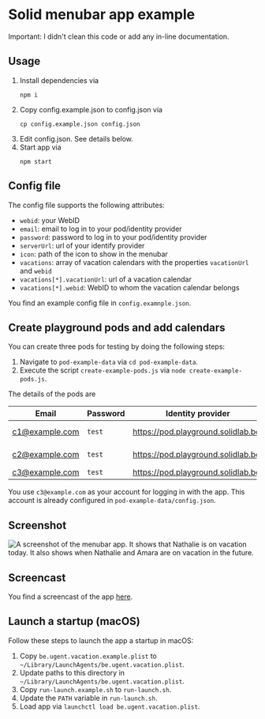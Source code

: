 # Solid menubar app example

Important: I didn't clean this code or add any in-line documentation.

## Usage
1. Install dependencies via
   ```shell
   npm i
   ```
2. Copy config.example.json to config.json via
   ```shell
   cp config.example.json config.json
   ```
3. Edit config.json. See details below.
4. Start app via
   ```shell
   npm start
   ```
   
## Config file
The config file supports the following attributes:

- `webid`: your WebID
- `email`: email to log in to your pod/identity provider
- `password`: password to log in to your pod/identity provider
- `serverUrl`: url of your identify provider
- `icon`: path of the icon to show in the menubar
- `vacations`: array of vacation calendars with the properties `vacationUrl` and `webid`
- `vacations[*].vacationUrl`: url of a vacation calendar
- `vacations[*].webid`: WebID to whom the vacation calendar belongs

You find an example config file in `config.examnple.json`.

## Create playground pods and add calendars

You can create three pods for testing by doing the following steps:

1. Navigate to `pod-example-data` via `cd pod-example-data`.
2. Execute the script `create-example-pods.js` via `node create-example-pods.js`.

The details of the pods are

| Email          | Password | Identity provider                   | WebID                                                 | Calendar                                                        |
|----------------|----------|-------------------------------------|-------------------------------------------------------|-----------------------------------------------------------------|
| c1@example.com | `test`   | https://pod.playground.solidlab.be/ | https://pod.playground.solidlab.be/c1/profile/card#me | https://pod.playground.solidlab.be/c1/profile/vacation-calendar |
| c2@example.com | `test`   | https://pod.playground.solidlab.be/ | https://pod.playground.solidlab.be/c2/profile/card#me | https://pod.playground.solidlab.be/c2/profile/vacation-calendar |
| c3@example.com | `test`   | https://pod.playground.solidlab.be/ | https://pod.playground.solidlab.be/c3/profile/card#me | None                                                            |

You use `c3@example.com` as your account for logging in with the app.
This account is already configured in `pod-example-data/config.json`.
   
## Screenshot

![A screenshot of the menubar app. 
It shows that Nathalie is on vacation today. 
It also shows when Nathalie and Amara are on vacation in the future.](screenshot.png)

## Screencast

You find a screencast of the app [here](https://cloud.ilabt.imec.be/index.php/s/HEeGsCS4PiQxaS7).

## Launch a startup (macOS)

Follow these steps to launch the app a startup in macOS:

1. Copy `be.ugent.vacation.example.plist` to `~/Library/LaunchAgents/be.ugent.vacation.plist`.
2. Update paths to this directory in `~/Library/LaunchAgents/be.ugent.vacation.plist`.
3. Copy `run-launch.example.sh` to `run-launch.sh`.
4. Update the `PATH` variable in `run-launch.sh`.
5. Load app via `launchctl load be.ugent.vacation.plist`.